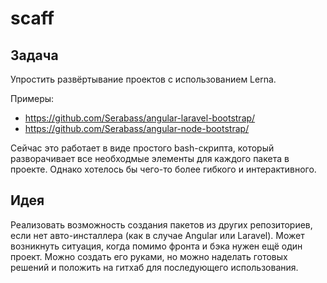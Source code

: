 # scaff

## Задача
Упростить развёртывание проектов с использованием Lerna.

Примеры:
 * https://github.com/Serabass/angular-laravel-bootstrap/
 * https://github.com/Serabass/angular-node-bootstrap/
 
 Сейчас это работает в виде простого bash-скрипта, который разворачивает все необходмые элементы для каждого пакета в проекте. Однако хотелось бы чего-то более гибкого и интерактивного.
 
## Идея
Реализовать возможность создания пакетов из других репозиториев, если нет авто-инсталлера (как в случае Angular или Laravel). Может возникнуть ситуация, когда помимо фронта и бэка нужен ещё один проект. Можно создать его руками, но можно наделать готовых решений и положить на гитхаб для последующего использования.
